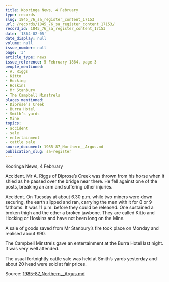 ```yaml
---
title: Kooringa News, 4 February
type: records
slug: 1845_76_sa_register_content_17153
url: /records/1845_76_sa_register_content_17153/
record_id: 1845_76_sa_register_content_17153
date: '1864-02-05'
date_display: null
volume: null
issue_number: null
page: '3'
article_type: news
issue_reference: 5 February 1864, page 3
people_mentioned:
- A. Riggs
- Kitto
- Hocking
- Hoskins
- Mr Stanbury
- The Campbell Minstrels
places_mentioned:
- Diprose’s Creek
- Burra Hotel
- Smith’s yards
- Mine
topics:
- accident
- sale
- entertainment
- cattle sale
source_document: 1985-87_Northern__Argus.md
publication_slug: sa-register
---
```


Kooringa News, 4 February

Accident.  Mr A. Riggs of Diprose’s Creek was thrown from his horse when it shied as he passed over the bridge near there.  He fell against one of the posts, breaking an arm and suffering other injuries.

Accident.  On Tuesday at about 6.30 p.m. while two miners were down securing, the earth slipped and ran, carrying the men with it for 8 or 9 fathoms.  It was 11 p.m. before they could be released.  One sustained a broken thigh and the other a broken jawbone.  They are called Kitto and Hocking or Hoskins and have not been long on the Mine.

A sale of goods saved from Mr Stanbury’s fire took place on Monday and realised about £90.

The Campbell Minstrels gave an entertainment at the Burra Hotel last night.  It was very well attended.

The usual fortnightly cattle sale was held at Smith’s yards yesterday and about 20 head were sold at fair prices.

Source: [1985-87_Northern__Argus.md](/downloads/markdown/1985-87_Northern__Argus.md)
